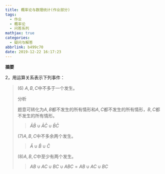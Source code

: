 ```yaml
---
title: 概率论与数理统计(作业部分)
tags:
  - 作业
  - 概率论
  - 问答系列
mathjax: true
categories:
  - 疑问与解答
abbrlink: b499c70
date: 2019-12-22 16:17:23
---
```

**摘要**
<!--more-->

2，用运算关系表示下列事件：

> (6) $A,B,C$中不多于一个发生。
>
> 分析
>
> 题意可转化为$A,B$都不发生的所有情形和$A,C$都不发生的所有情形，$B,C$都不发生的所有情形。
>
> > $\bar{A}\bar{B}\cup\bar{A}\bar{C}\cup\bar{B}\bar{C}$
>
> (7)$A,B,C$中不多余两个发生。
>
> > $\bar{A}\cup\bar{B}\cup\bar{C}$
>
> (8)$A,B,C$中至少有两个发生。
>
> > $AB\cup AC\cup BC\cup ABC=AB\cup AC\cup BC$
>
> 



